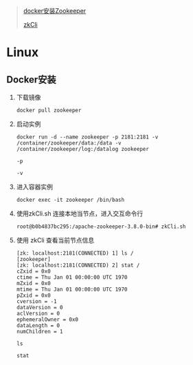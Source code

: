 > [docker安装Zookeeper](https://www.hangge.com/blog/cache/detail_2791.html)
>
> [zkCli](https://blog.csdn.net/whatday/article/details/125239778)

# Linux

## Docker安装

1. 下载镜像

   ```
   docker pull zookeeper
   ```

   

2. 启动实例

   ```
   docker run -d --name zookeeper -p 2181:2181 -v /container/zookeeper/data:/data -v /container/zookeeper/log:/datalog zookeeper
   ```

   `-p` 
   
   `-v` 
   
3. 进入容器实例

   ```
   docker exec -it zookeeper /bin/bash
   ```

   

4. 使用zkCli.sh 连接本地当节点，进入交互命令行

   ```
   root@b0b4837bc295:/apache-zookeeper-3.8.0-bin# zkCli.sh
   
   ```

5. 使用 zkCli 查看当前节点信息

   ```
   [zk: localhost:2181(CONNECTED) 1] ls /
   [zookeeper]
   [zk: localhost:2181(CONNECTED) 2] stat /
   cZxid = 0x0
   ctime = Thu Jan 01 00:00:00 UTC 1970
   mZxid = 0x0
   mtime = Thu Jan 01 00:00:00 UTC 1970
   pZxid = 0x0
   cversion = -1
   dataVersion = 0
   aclVersion = 0
   ephemeralOwner = 0x0
   dataLength = 0
   numChildren = 1
   ```

   `ls`

   `stat`